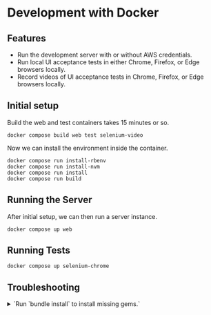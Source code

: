 # Development with Docker

## Features

* Run the development server with or without AWS credentials.
* Run local UI acceptance tests in either Chrome, Firefox, or Edge browsers locally.
* Record videos of UI acceptance tests in Chrome, Firefox, or Edge browsers locally.

## Initial setup

Build the web and test containers takes 15 minutes or so.

```shell
docker compose build web test selenium-video
```

Now we can install the environment inside the container.

```shell
docker compose run install-rbenv
docker compose run install-nvm
docker compose run install
docker compose run build
```


## Running the Server

After initial setup, we can then run a server instance.

```shell
docker compose up web
```

## Running Tests

```shell
docker compose up selenium-chrome
```

## Troubleshooting

<details> 
  <summary>`Run `bundle install` to install missing gems.`</summary>
  - **Why**: This will happen when you are performing a variety of things when the `Gemfile` changed underneath you.
  - **Solution**: Run `docker compose run --rm install-gems` to install new gems.
</details>

